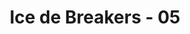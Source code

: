 ---
layout: videojs
title: Ice de Breakers - 05
description: >+
    Translated by @hinatacampaign
lang: en
plink: https://hinatacampaign.github.io/ice-de-breakers-05.html
subtitles: 日向坂46ICE DE BREAKERSLAST BREAKいつでもどこでも氷でブレイクアイスボックス.en.vtt
video_url: http://www.youtube.com/watch?v=qPfQIyqyxMQ
thumbnail: https://i.ytimg.com/vi/qPfQIyqyxMQ/maxresdefault.jpg
---